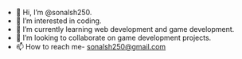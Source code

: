 - 👋 Hi, I’m @sonalsh250.
- 👀 I’m interested in coding.
- 🌱 I’m currently learning web development and game development.
- 💞️ I’m looking to collaborate on game development projects.
- 📫 How to reach me- sonalsh250@gmail.com

<!---
sonalsh250/sonalsh250 is a ✨ special ✨ repository because its `README.md` (this file) appears on your GitHub profile.
You can click the Preview link to take a look at your changes.
--->
